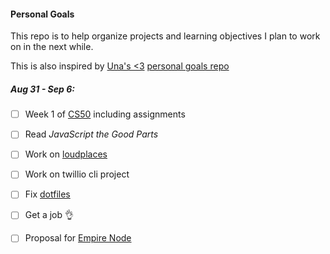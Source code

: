 #### Personal Goals

This repo is to help organize projects and learning objectives I plan to work on in the next while.

This is also inspired by [Una's <3](https://twitter.com/Una) [personal goals repo](https://github.com/una/personal-goals)

##### Aug 31 - Sep 6: 

- [ ] Week 1 of [CS50](https://courses.edx.org/courses/HarvardX/CS50x3/2015/info) including assignments
- [ ] Read _JavaScript the Good Parts_
- [ ] Work on [loudplaces](https://github.com/soundboards/loudplaces)
- [ ] Work on twillio cli project
- [ ] Fix [dotfiles](https://github.com/lrlna/dotfiles/tree/463cc9f1723be4d161fb639284b50769e648092a)  
- [ ] Get a job :ok_hand:
- [ ] Proposal for [Empire Node](http://2015.empirenode.org/)

